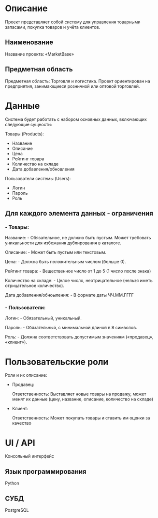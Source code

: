 # Описание
Проект представляет собой систему для управления товарными запасами, покупка товаров и учёта клиентов. 

## Наименование
Название проекта: «MarketBase»

## Предметная область
Предметная область: Торговля и логистика.
Проект ориентирован на предприятия, занимающиеся розничной или оптовой торговлей.

# Данные
Система будет работать с набором основных данных, включающих следующие сущности:

Товары (Products):
  - Название
  - Описание
  - Цена
  - Рейтинг товара
  - Количество на складе
  - Дата добавления/обновления

Пользователи системы (Users):
  - Логин
  - Пароль
  - Роль

## Для каждого элемента данных - ограничения
### - Товары:

Название: - Обязательное, не должно быть пустым. Может требовать уникальности для избежания дублирования в каталоге.

Описание: - Может быть пустым или текстовым.

Цена: - Должна быть положительным числом (больше 0).

Рейтинг товара: - Вещественное число от 1 до 5 (1 число после знака)

Количество на складе: - Целое число, неотрицательное (нельзя иметь отрицательное количество).

Дата добавления/обноыления: - В формате даты ЧЧ.ММ.ГГГГ

### - Пользователи:

Логин: - Обязательный, уникальный.

Пароль: - Обязательный, с минимальной длиной в 8 символов.

Роль: - Должна соответствовать допустимым значениям («продавец», «клиент»).


# Пользовательские роли

Роли и их описание:

- Продавец:

  Ответственность:
    Выставляет новые товары на продажу, может менят их данные (цену, название, описание, количество на складе)
    
- Клиент:

  Ответственность:
    Может покупать товары и ставить им оценки за качество


# UI / API 

Консольный интерфейс

## Язык программирования

Python

## СУБД

PostgreSQL
